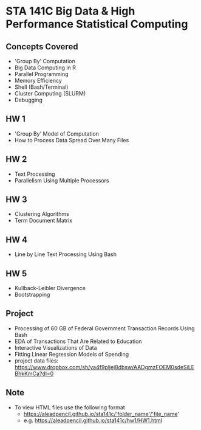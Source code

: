 # STA 141C Big Data & High Performance Statistical Computing

## Concepts Covered
* 'Group By' Computation
* Big Data Computing in R
* Parallel Programming
* Memory Efficiency
* Shell (Bash/Terminal)
* Cluster Computing (SLURM)
* Debugging


## HW 1
* 'Group By' Model of Computation
* How to Process Data Spread Over Many Files


## HW 2
* Text Processing
* Parallelism Using Multiple Processors


## HW 3
* Clustering Algorithms 
* Term Document Matrix


## HW 4
* Line by Line Text Processing Using Bash


## HW 5
* Kullback-Leibler Divergence
* Bootstrapping 


## Project
* Processing of 60 GB of Federal Government Transaction Records Using Bash
* EDA of Transactions That Are Related to Education
* Interactive Visualizations of Data
* Fitting Linear Regression Models of Spending
* project data files: https://www.dropbox.com/sh/ya4f9pljej8dbsw/AADgmzFOEM0sdeSiLEBhkKmCa?dl=0


## Note
* To view HTML files use the following format
  * https://aleadpencil.github.io/sta141c/'folder_name'/'file_name'
  * e.g. https://aleadpencil.github.io/sta141c/hw1/HW1.html

